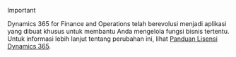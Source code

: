 > [!IMPORTANT]
> Dynamics 365 for Finance and Operations telah berevolusi menjadi aplikasi yang dibuat khusus untuk membantu Anda mengelola fungsi bisnis tertentu. Untuk informasi lebih lanjut tentang perubahan ini, lihat [Panduan Lisensi Dynamics 365](https://mbs.microsoft.com/Files/public/365/Dynamics365LicensingGuide.pdf).
 
